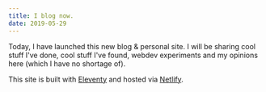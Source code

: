 ```yaml
---
title: I blog now.
date: 2019-05-29
---
```


Today, I have launched this new blog & personal site. I will be sharing cool stuff I've done, cool stuff I've found, webdev experiments and my opinions here (which I have no shortage of). 

This site is built with <a href="https://www.11ty.io" target="_blank" title="Eleventy">Eleventy</a> and hosted via <a href="https://www.netlify.com/" target="_blank" title="Netlify">Netlify</a>.